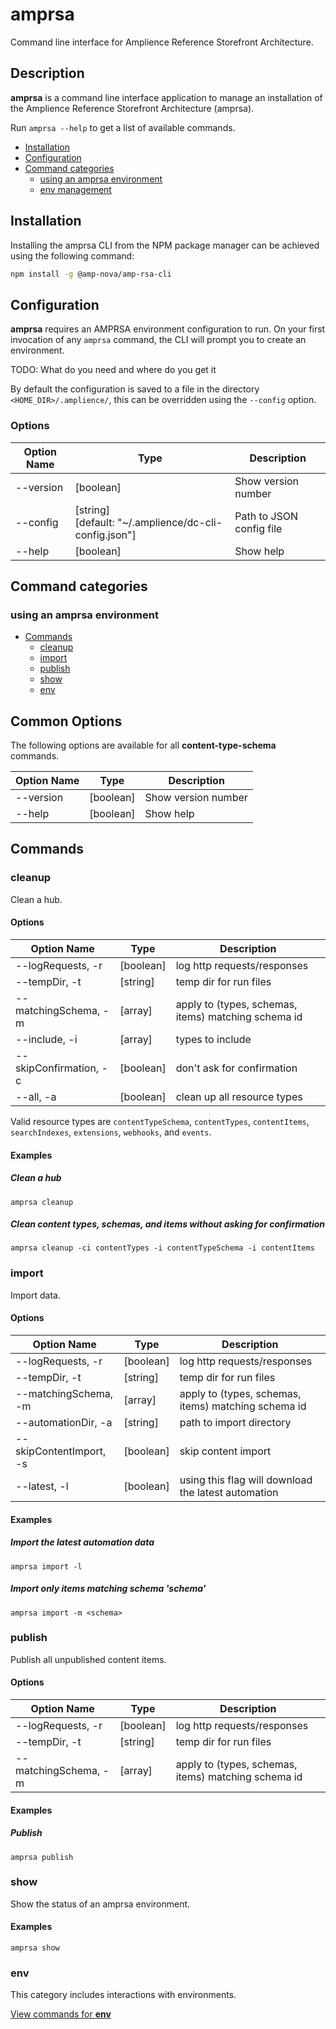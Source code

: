 # amprsa

Command line interface for Amplience Reference Storefront Architecture.

## Description

**amprsa** is a command line interface application to manage an installation of the Amplience Reference Storefront Architecture (amprsa).

Run `amprsa --help` to get a list of available commands.

<!-- MarkdownTOC levels="2,3" autolink="true" -->

- [Installation](#installation)
- [Configuration](#configuration)
- [Command categories](#command-categories)
  - [using an amprsa environment](#using-an-amprsa-environment)
  - [env management](#env)

<!-- /MarkdownTOC -->

## Installation

Installing the amprsa CLI from the NPM package manager can be achieved using the following command:

```bash
npm install -g @amp-nova/amp-rsa-cli
```

## Configuration

**amprsa** requires an AMPRSA environment configuration to run.  On your first invocation of any `amprsa` command, the CLI will prompt you to create an environment.

TODO: What do you need and where do you get it

By default the configuration is saved to a file in the directory `<HOME_DIR>/.amplience/`, this can be overridden using the `--config` option.

### Options

| Option Name    | Type                                                       | Description                                                  |
| -------------- | ---------------------------------------------------------- | ------------------------------------------------------------ |
| --version      | [boolean]                                                  | Show version number                                          |
| --config       | [string]<br />[default: "~/.amplience/dc-cli-config.json"] | Path to JSON config file                                     |
| --help         | [boolean]                                                  | Show help                                                    |

## Command categories

### using an amprsa environment

- [Commands](#commands)
  - [cleanup](#cleanup)
  - [import](#import)
  - [publish](#publish)
  - [show](#show)
  - [env](#env)

<!-- /MarkdownTOC -->

## Common Options

The following options are available for all **content-type-schema** commands.

| Option Name    | Type                                                       | Description                      |
| -------------- | ---------------------------------------------------------- | -------------------------------- |
| --version      | [boolean]                                                  | Show version number              |
| --help         | [boolean]                                                  | Show help                        |

## Commands

### cleanup

Clean a hub.

#### Options

| Option Name               | Type          | Description                                          |
| ------------------------- | ------------- | ---------------------------------------------------- |
| --logRequests, -r         | [boolean]     | log http requests/responses                          |
| --tempDir, -t             | [string]      | temp dir for run files                               |
| --matchingSchema, -m      | [array]       | apply to (types, schemas, items) matching schema id  |
| --include, -i             | [array]       | types to include                                     |
| --skipConfirmation, -c    | [boolean]     | don't ask for confirmation                           |
| --all, -a                 | [boolean]     | clean up all resource types                          |

Valid resource types are `contentTypeSchema`, `contentTypes`, `contentItems`, `searchIndexes`, `extensions`, `webhooks`, and `events`.

#### Examples

##### Clean a hub

```amprsa cleanup```

##### Clean content types, schemas, and items without asking for confirmation

```amprsa cleanup -ci contentTypes -i contentTypeSchema -i contentItems```

### import

Import data.

#### Options

| Option Name               | Type          | Description                                          |
| ------------------------- | ------------- | ---------------------------------------------------- |
| --logRequests, -r         | [boolean]     | log http requests/responses                          |
| --tempDir, -t             | [string]      | temp dir for run files                               |
| --matchingSchema, -m      | [array]       | apply to (types, schemas, items) matching schema id  |
| --automationDir, -a       | [string]      | path to import directory                             |
| --skipContentImport, -s   | [boolean]     | skip content import                                  |
| --latest, -l              | [boolean]     | using this flag will download the latest automation  |

#### Examples

##### Import the latest automation data

```amprsa import -l```

##### Import only items matching schema 'schema'

```amprsa import -m <schema>```

### publish

Publish all unpublished content items.

#### Options

| Option Name               | Type          | Description                                          |
| ------------------------- | ------------- | ---------------------------------------------------- |
| --logRequests, -r         | [boolean]     | log http requests/responses                          |
| --tempDir, -t             | [string]      | temp dir for run files                               |
| --matchingSchema, -m      | [array]       | apply to (types, schemas, items) matching schema id  |

#### Examples

##### Publish

```amprsa publish```

### show

Show the status of an amprsa environment.

#### Examples

```amprsa show```

### env

This category includes interactions with environments.

[View commands for **env**](docs/env.md)
